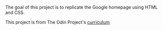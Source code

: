 The goal of this project is to replicate the Google homepage using HTML and CSS.

This project is from The Odin Project's [curriculum](http://www.theodinproject.com/courses/web-development-101/lessons/html-css)